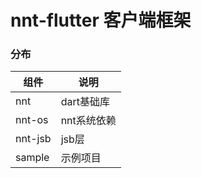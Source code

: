 # nnt-flutter 客户端框架

### 分布

|组件|说明|
|---|---|
|nnt|dart基础库|
|nnt-os|nnt系统依赖|
|nnt-jsb|jsb层|
|sample|示例项目|

